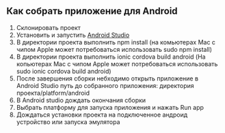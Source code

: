 ## Как собрать приложение для Android

1. Склонировать проект
2. Установить и запустить [Android Studio](https://developer.android.com/studio?hl=ru)
3. В директории проекта выполнить npm install (на комьютерах Mac с чипом Apple может потребоваться использовать sudo npm install)
4. В директории проекта выполнить ionic cordova build android (На копьютерах Mac с чипом Apple может потребоваться использовать sudo ionic cordova build android)
5. После завершения сборки небходимо открыть приложение в Android Studio путь до собранного приложения: директория проекта/platform/android
6. В Android studio дождать окончания сборки
7. Выбрать платформу для запуска приложения и нажать Run app
8. Дождаться установки проекта на подключенное андроид устройство или запуска эмулятора

